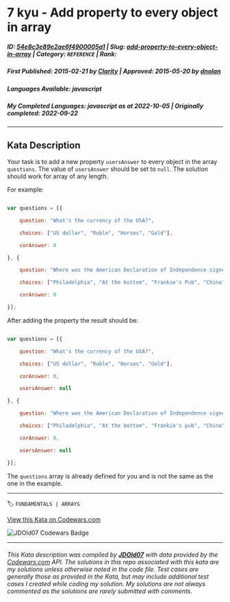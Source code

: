 # 7 kyu - Add property to every object in array 

##### **ID**: [54e8c3e89e2ae6f4900005a1](https://www.codewars.com/kata/54e8c3e89e2ae6f4900005a1) | **Slug**: [add-property-to-every-object-in-array](https://www.codewars.com/kata/54e8c3e89e2ae6f4900005a1) | **Category**: `REFERENCE` | **Rank**: <span style="color:white">7 kyu</span>

##### **First Published**: 2015-02-21 ***by*** [Clarity](https://www.codewars.com/users/Clarity) | **Approved**: 2015-05-20 ***by*** [dnolan](https://www.codewars.com/users/dnolan)

##### **Languages Available**: javascript

##### **My Completed Languages**: javascript ***as at*** 2022-10-05 | **Originally completed**: 2022-09-22

---

## Kata Description


Your task is to add a new property ```usersAnswer``` to every object in the array ```questions```. The value of ```usersAnswer``` should be set to ```null```. The solution should work for array of any length. 



For example: 



```javascript 

var questions = [{

    question: "What's the currency of the USA?",

    choices: ["US dollar", "Ruble", "Horses", "Gold"],

    corAnswer: 0

}, {

    question: "Where was the American Declaration of Independence signed?",

    choices: ["Philadelphia", "At the bottom", "Frankie's Pub", "China"],

    corAnswer: 0

}];

```     



After adding the property the result should be:

```javascript

var questions = [{

    question: "What's the currency of the USA?",

    choices: ["US dollar", "Ruble", "Horses", "Gold"],

    corAnswer: 0,

    usersAnswer: null

}, {

    question: "Where was the American Declaration of Independence signed?",

    choices: ["Philadelphia", "At the bottom", "Frankie's pub", "China"],

    corAnswer: 0,

    usersAnswer: null

}];

``` 

    

    

The `questions` array is already defined for you and is not the same as the one in the example.  

    

    

    



   



---


🏷 `FUNDAMENTALS | ARRAYS`


[View this Kata on Codewars.com](https://www.codewars.com/kata/54e8c3e89e2ae6f4900005a1)

![](https://www.codewars.com/users/jdold07/badges/large "JDOld07 Codewars Badge")

---

###### *This Kata description was compiled by [**JDOld07**](https://tpstech.dev) with data provided by the [Codewars.com](https://www.codewars.com) API.  The solutions in this repo associated with this kata are my solutions unless otherwise noted in the code file.  Test cases are generally those as provided in the Kata, but may include additional test cases I created while coding my solution.  My solutions are not always commented as the solutions are rarely submitted with comments.*
